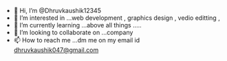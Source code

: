 - 👋 Hi, I’m @Dhruvkaushik12345
- 👀 I’m interested in ...web development , graphics design , vedio editting , 
- 🌱 I’m currently learning ...above all things .....
- 💞️ I’m looking to collaborate on ...company
- 📫 How to reach me ...dm me on my email id dhruvkaushik047@gmail.com

<!---
Dhruvkaushik12345/Dhruvkaushik12345 is a ✨ special ✨ repository because its `README.md` (this file) appears on your GitHub profile.
You can click the Preview link to take a look at your changes.
--->
